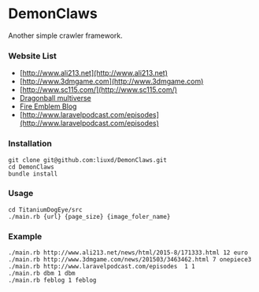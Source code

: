 # DemonClaws

Another simple crawler framework.

### Website List

+ [http://www.ali213.net](http://www.ali213.net)
+ [http://www.3dmgame.com](http://www.3dmgame.com)
+ [http://www.sc115.com/](http://www.sc115.com/)
+ [Dragonball multiverse](http://tieba.baidu.com/p/3345173889?pn=1)
+ [Fire Emblem Blog](https://fireemblemblog.wordpress.com)
+ [http://www.laravelpodcast.com/episodes](http://www.laravelpodcast.com/episodes)

### Installation

```
git clone git@github.com:liuxd/DemonClaws.git
cd DemonClaws
bundle install
```

### Usage

```
cd TitaniumDogEye/src
./main.rb {url} {page_size} {image_foler_name}
```

### Example

```
./main.rb http://www.ali213.net/news/html/2015-8/171333.html 12 euro
./main.rb http://www.3dmgame.com/news/201503/3463462.html 7 onepiece3
./main.rb http://www.laravelpodcast.com/episodes  1 1
./main.rb dbm 1 dbm
./main.rb feblog 1 feblog
```